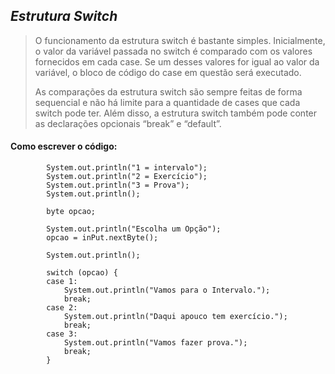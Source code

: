 ## _Estrutura Switch_ 

> O funcionamento da estrutura switch é bastante simples. Inicialmente, o valor da variável passada no switch é comparado com os valores fornecidos em cada case. Se um desses valores for igual ao valor da variável, o bloco de código do case em questão será executado.
>
>As comparações da estrutura switch são sempre feitas de forma sequencial e não há limite para a quantidade de cases que cada switch pode ter. Além disso, a estrutura switch também pode conter as declarações opcionais “break” e “default”.
>

#### Como escrever o código:

```
		System.out.println("1 = intervalo");
		System.out.println("2 = Exercício");
		System.out.println("3 = Prova");
		System.out.println();

		byte opcao;

		System.out.println("Escolha um Opção");
		opcao = inPut.nextByte();

		System.out.println();

		switch (opcao) {
		case 1:
			System.out.println("Vamos para o Intervalo.");
			break;
		case 2:
			System.out.println("Daqui apouco tem exercício.");
			break;
		case 3:
			System.out.println("Vamos fazer prova.");
			break;
		}
```
